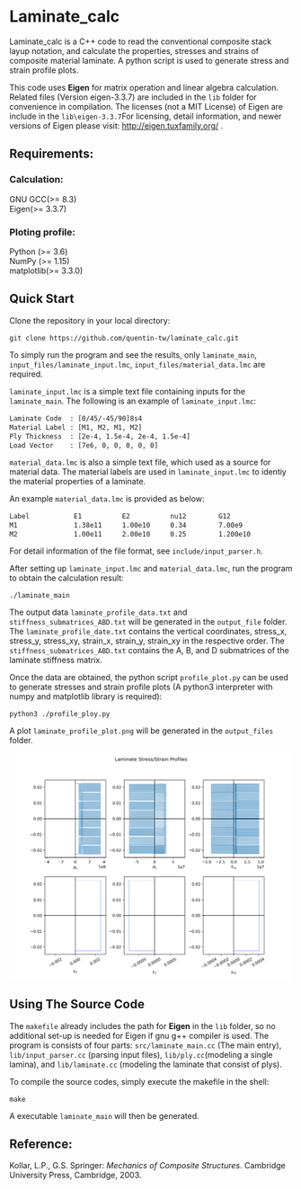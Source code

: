 # Laminate_calc

Laminate_calc is a C++ code to read the conventional composite stack layup 
notation, and calculate the properties, stresses and strains of composite 
material laminate. A python script is used to generate stress and strain profile 
plots.

This code uses **Eigen** for matrix operation and linear algebra calculation. 
Related files (Version eigen-3.3.7) are included in the `lib` folder for convenience in 
compilation. The licenses (not a MIT License) of Eigen are include in the 
`lib\eigen-3.3.7`For licensing, detail information, and newer versions  of Eigen please visit:
http://eigen.tuxfamily.org/ .

## Requirements:
### Calculation:
GNU GCC(>= 8.3)</br> Eigen(>= 3.3.7)
### Ploting profile:
Python (>= 3.6)</br>NumPy (>= 1.15)
</br> matplotlib(>= 3.3.0)

## Quick Start

Clone the repository in your local directory:
```
git clone https://github.com/quentin-tw/laminate_calc.git
```

To simply run the program and see the results, only `laminate_main`,
`input_files/laminate_input.lmc`, `input_files/material_data.lmc` are required.

`laminate_input.lmc` is a simple text file containing inputs for the 
`laminate_main`. The following is an example of `laminate_input.lmc`:

```
Laminate Code  : [0/45/-45/90]8s4
Material Label : [M1, M2, M1, M2]
Ply Thickness  : [2e-4, 1.5e-4, 2e-4, 1.5e-4]
Load Vector    : [7e6, 0, 0, 0, 0, 0]
```
`material_data.lmc` is also a simple text file, which used as a source for 
material data. The material labels are used in `laminate_input.lmc` to identiy
the material properties of a laminate.

An example `material_data.lmc` is provided as below:

```
Label           E1          E2          nu12        G12
M1              1.38e11     1.00e10     0.34        7.00e9
M2              1.00e11     2.00e10     0.25        1.200e10
```

For detail information of the file format, see `include/input_parser.h`.

After setting up `laminate_input.lmc` and `material_data.lmc`, run the program
to obtain the calculation result:

```
./laminate_main
```

The output data `laminate_profile_data.txt` and `stiffness_submatrices_ABD.txt`
will be generated in the `output_file` folder. The `laminate_profile_date.txt`
contains the vertical coordinates, stress_x, stress_y, stress_xy, strain_x, 
strain_y, strain_xy in the respective order. The `stiffness_submatrices_ABD.txt`
contains the A, B, and D submatrices of the laminate stiffness matrix.

Once the data are obtained, the python script `profile_plot.py` can be used to 
generate stresses and strain profile plots (A python3 interpreter with numpy 
and matplotlib library is required): 

```
python3 ./profile_ploy.py
```

A plot `laminate_profile_plot.png` will be generated in the `output_files` folder.

![ProfilePlotResult](/output_files/laminate_profile_plot.png)

## Using The Source Code

The `makefile` already includes the path for **Eigen** in the `lib` folder, so
no additional set-up is needed for Eigen if gnu g++ compiler is used. The program is
consists of four parts: `src/laminate_main.cc` (The main entry), `lib/input_parser.cc`
(parsing input files), `lib/ply.cc`(modeling a single lamina), and `lib/laminate.cc` 
(modeling the laminate that consist of plys).

To compile the source codes, simply execute the makefile in the shell:

```
make
```
A executable `laminate_main` will then be generated.

## Reference:

Kollar, L.P., G.S. Springer: *Mechanics of Composite Structures*. 
Cambridge University Press, Cambridge, 2003.